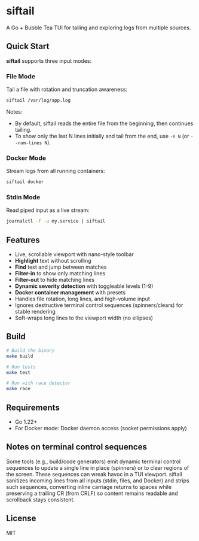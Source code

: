 # siftail

A Go + Bubble Tea TUI for tailing and exploring logs from multiple sources.

## Quick Start

**siftail** supports three input modes:

### File Mode
Tail a file with rotation and truncation awareness:
```bash
siftail /var/log/app.log
```

Notes:
- By default, siftail reads the entire file from the beginning, then continues tailing.
- To show only the last N lines initially and tail from the end, use `-n N` (or `--num-lines N`).

### Docker Mode  
Stream logs from all running containers:
```bash
siftail docker
```

### Stdin Mode
Read piped input as a live stream:
```bash
journalctl -f -u my.service | siftail
```

## Features

- Live, scrollable viewport with nano-style toolbar
- **Highlight** text without scrolling
- **Find** text and jump between matches  
- **Filter-in** to show only matching lines
- **Filter-out** to hide matching lines
- **Dynamic severity detection** with toggleable levels (1-9)
- **Docker container management** with presets
- Handles file rotation, long lines, and high-volume input
- Ignores destructive terminal control sequences (spinners/clears) for stable rendering
- Soft-wraps long lines to the viewport width (no ellipses)

## Build

```bash
# Build the binary
make build

# Run tests
make test

# Run with race detector
make race
```

## Requirements

- Go 1.22+
- For Docker mode: Docker daemon access (socket permissions apply)

## Notes on terminal control sequences

Some tools (e.g., build/code generators) emit dynamic terminal control sequences to
update a single line in place (spinners) or to clear regions of the screen.
These sequences can wreak havoc in a TUI viewport. siftail sanitizes incoming lines
from all inputs (stdin, files, and Docker) and strips such sequences, converting
inline carriage returns to spaces while preserving a trailing CR (from CRLF) so
content remains readable and scrollback stays consistent.

## License

MIT
